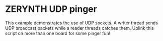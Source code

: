 ZERYNTH UDP pinger
===================

This example demonstrates the use of UDP sockets. A writer thread sends UDP broadcast packets while a reader
threads catches them. Uplink this script on more than one board for some pinger fun!
